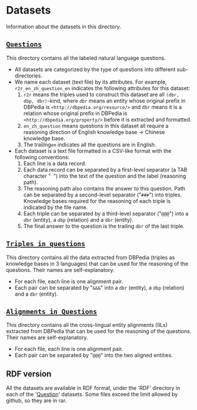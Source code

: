 
# Datasets
Information about the datasets in this directory. 

  ## [`Questions`](Questions) 
  This directory contains all the labeled natural language questions. 
 - All datasets are categorized by the type of questions into different sub-directories.
 - We name each dataset (text file) by its attributes. For example,  `r2r_en_zh_question_en` indicates the following attributes for this dataset:
	1. `r2r` means the triples used to construct this dataset are all `(dbr, dbp, dbr)`-kind, where `dbr` means an entity whose original prefix in DBPedia is `<http://dbpedia.org/resource/>` and `dbr` means it is a relation whose original prefix in DBPedia is `<http://dbpedia.org/property/>` before it is extracted and formatted.
	2. `en_zh_question` means questions in this dataset all require a reasoning direction of English knowledge base -> Chinese knowledge base.
	3. The trailing`en` indicates all the questions are in English.
 - Each dataset is a text file formatted in a CSV-like format with the following conventions:
	1. Each line is a data record.
	2. Each data record can be separated by a first-level separator (a TAB character "`	`") into the text of the question and the label (reasoning path).
	3. The reasoning path also contains the answer to this question. Path can be separated by a second-level separator ("`###`") into triples. Knowledge bases required for the reasoning of each triple is indicated by the file name.
	4. Each triple can be separated by a third-level separator ("`@@@`") into a `dbr` (entity), a `dbp` (relation) and a `dbr` (entity).
	5. The final answer to the question is the trailing `dbr` of the last triple.
## [`Triples_in_questions`](Triples_in_questions)
This directory contains all the data extracted from DBPedia (triples as knowledge bases in 3 languages) that can be used for the reasoning of the questions. Their names are self-explanatory.
 - For each file, each line is one alignment pair.
 - Each pair can be separated by "`&&&`" into a `dbr` (entity), a `dbp` (relation) and a `dbr` (entity).
## [`Alignments_in_Questions`](Alignments_in_Questions)
This directory contains all the cross-lingual entity alignments (IILs) extracted from DBPedia that can be used for the reasoning of the questions. Their names are self-explanatory.
 - For each file, each line is one alignment pair.
 - Each pair can be separated by "`@@@`" into the two aligned entities.

## RDF version
All the datasets are available in RDF format, under the 'RDF' directory in each of the '[Question](Questions)' datasets. Some files exceed the limit allowed by github, so they are in rar.
